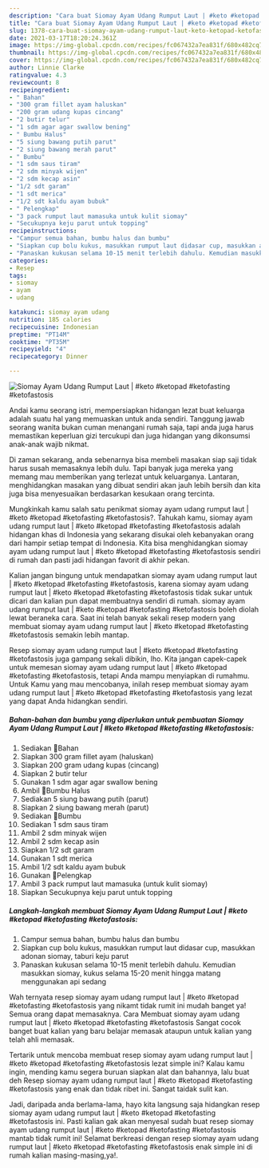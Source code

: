 ```yaml
---
description: "Cara buat Siomay Ayam Udang Rumput Laut | #keto #ketopad #ketofasting #ketofastosis yang enak dan Mudah Dibuat"
title: "Cara buat Siomay Ayam Udang Rumput Laut | #keto #ketopad #ketofasting #ketofastosis yang enak dan Mudah Dibuat"
slug: 1378-cara-buat-siomay-ayam-udang-rumput-laut-keto-ketopad-ketofasting-ketofastosis-yang-enak-dan-mudah-dibuat
date: 2021-03-17T18:20:24.361Z
image: https://img-global.cpcdn.com/recipes/fc067432a7ea831f/680x482cq70/siomay-ayam-udang-rumput-laut-keto-ketopad-ketofasting-ketofastosis-foto-resep-utama.jpg
thumbnail: https://img-global.cpcdn.com/recipes/fc067432a7ea831f/680x482cq70/siomay-ayam-udang-rumput-laut-keto-ketopad-ketofasting-ketofastosis-foto-resep-utama.jpg
cover: https://img-global.cpcdn.com/recipes/fc067432a7ea831f/680x482cq70/siomay-ayam-udang-rumput-laut-keto-ketopad-ketofasting-ketofastosis-foto-resep-utama.jpg
author: Linnie Clarke
ratingvalue: 4.3
reviewcount: 8
recipeingredient:
- " Bahan"
- "300 gram fillet ayam haluskan"
- "200 gram udang kupas cincang"
- "2 butir telur"
- "1 sdm agar agar swallow bening"
- " Bumbu Halus"
- "5 siung bawang putih parut"
- "2 siung bawang merah parut"
- " Bumbu"
- "1 sdm saus tiram"
- "2 sdm minyak wijen"
- "2 sdm kecap asin"
- "1/2 sdt garam"
- "1 sdt merica"
- "1/2 sdt kaldu ayam bubuk"
- " Pelengkap"
- "3 pack rumput laut mamasuka untuk kulit siomay"
- "Secukupnya keju parut untuk topping"
recipeinstructions:
- "Campur semua bahan, bumbu halus dan bumbu"
- "Siapkan cup bolu kukus, masukkan rumput laut didasar cup, masukkan adonan siomay, taburi keju parut"
- "Panaskan kukusan selama 10-15 menit terlebih dahulu. Kemudian masukkan siomay, kukus selama 15-20 menit hingga matang menggunakan api sedang"
categories:
- Resep
tags:
- siomay
- ayam
- udang

katakunci: siomay ayam udang 
nutrition: 185 calories
recipecuisine: Indonesian
preptime: "PT14M"
cooktime: "PT35M"
recipeyield: "4"
recipecategory: Dinner

---
```



![Siomay Ayam Udang Rumput Laut | #keto #ketopad #ketofasting #ketofastosis](https://img-global.cpcdn.com/recipes/fc067432a7ea831f/680x482cq70/siomay-ayam-udang-rumput-laut-keto-ketopad-ketofasting-ketofastosis-foto-resep-utama.jpg)

Andai kamu seorang istri, mempersiapkan hidangan lezat buat keluarga adalah suatu hal yang memuaskan untuk anda sendiri. Tanggung jawab seorang  wanita bukan cuman menangani rumah saja, tapi anda juga harus memastikan keperluan gizi tercukupi dan juga hidangan yang dikonsumsi anak-anak wajib nikmat.

Di zaman  sekarang, anda sebenarnya bisa membeli masakan siap saji tidak harus susah memasaknya lebih dulu. Tapi banyak juga mereka yang memang mau memberikan yang terlezat untuk keluarganya. Lantaran, menghidangkan masakan yang dibuat sendiri akan jauh lebih bersih dan kita juga bisa menyesuaikan berdasarkan kesukaan orang tercinta. 



Mungkinkah kamu salah satu penikmat siomay ayam udang rumput laut | #keto #ketopad #ketofasting #ketofastosis?. Tahukah kamu, siomay ayam udang rumput laut | #keto #ketopad #ketofasting #ketofastosis adalah hidangan khas di Indonesia yang sekarang disukai oleh kebanyakan orang dari hampir setiap tempat di Indonesia. Kita bisa menghidangkan siomay ayam udang rumput laut | #keto #ketopad #ketofasting #ketofastosis sendiri di rumah dan pasti jadi hidangan favorit di akhir pekan.

Kalian jangan bingung untuk mendapatkan siomay ayam udang rumput laut | #keto #ketopad #ketofasting #ketofastosis, karena siomay ayam udang rumput laut | #keto #ketopad #ketofasting #ketofastosis tidak sukar untuk dicari dan kalian pun dapat membuatnya sendiri di rumah. siomay ayam udang rumput laut | #keto #ketopad #ketofasting #ketofastosis boleh diolah lewat beraneka cara. Saat ini telah banyak sekali resep modern yang membuat siomay ayam udang rumput laut | #keto #ketopad #ketofasting #ketofastosis semakin lebih mantap.

Resep siomay ayam udang rumput laut | #keto #ketopad #ketofasting #ketofastosis juga gampang sekali dibikin, lho. Kita jangan capek-capek untuk memesan siomay ayam udang rumput laut | #keto #ketopad #ketofasting #ketofastosis, tetapi Anda mampu menyiapkan di rumahmu. Untuk Kamu yang mau mencobanya, inilah resep membuat siomay ayam udang rumput laut | #keto #ketopad #ketofasting #ketofastosis yang lezat yang dapat Anda hidangkan sendiri.

<!--inarticleads1-->

##### Bahan-bahan dan bumbu yang diperlukan untuk pembuatan Siomay Ayam Udang Rumput Laut | #keto #ketopad #ketofasting #ketofastosis:

1. Sediakan  🍃Bahan
1. Siapkan 300 gram fillet ayam (haluskan)
1. Siapkan 200 gram udang kupas (cincang)
1. Siapkan 2 butir telur
1. Gunakan 1 sdm agar agar swallow bening
1. Ambil  🍃Bumbu Halus
1. Sediakan 5 siung bawang putih (parut)
1. Siapkan 2 siung bawang merah (parut)
1. Sediakan  🍃Bumbu
1. Sediakan 1 sdm saus tiram
1. Ambil 2 sdm minyak wijen
1. Ambil 2 sdm kecap asin
1. Siapkan 1/2 sdt garam
1. Gunakan 1 sdt merica
1. Ambil 1/2 sdt kaldu ayam bubuk
1. Gunakan  🍃Pelengkap
1. Ambil 3 pack rumput laut mamasuka (untuk kulit siomay)
1. Siapkan Secukupnya keju parut untuk topping




<!--inarticleads2-->

##### Langkah-langkah membuat Siomay Ayam Udang Rumput Laut | #keto #ketopad #ketofasting #ketofastosis:

1. Campur semua bahan, bumbu halus dan bumbu
1. Siapkan cup bolu kukus, masukkan rumput laut didasar cup, masukkan adonan siomay, taburi keju parut
1. Panaskan kukusan selama 10-15 menit terlebih dahulu. Kemudian masukkan siomay, kukus selama 15-20 menit hingga matang menggunakan api sedang




Wah ternyata resep siomay ayam udang rumput laut | #keto #ketopad #ketofasting #ketofastosis yang nikamt tidak rumit ini mudah banget ya! Semua orang dapat memasaknya. Cara Membuat siomay ayam udang rumput laut | #keto #ketopad #ketofasting #ketofastosis Sangat cocok banget buat kalian yang baru belajar memasak ataupun untuk kalian yang telah ahli memasak.

Tertarik untuk mencoba membuat resep siomay ayam udang rumput laut | #keto #ketopad #ketofasting #ketofastosis lezat simple ini? Kalau kamu ingin, mending kamu segera buruan siapkan alat dan bahannya, lalu buat deh Resep siomay ayam udang rumput laut | #keto #ketopad #ketofasting #ketofastosis yang enak dan tidak ribet ini. Sangat taidak sulit kan. 

Jadi, daripada anda berlama-lama, hayo kita langsung saja hidangkan resep siomay ayam udang rumput laut | #keto #ketopad #ketofasting #ketofastosis ini. Pasti kalian gak akan menyesal sudah buat resep siomay ayam udang rumput laut | #keto #ketopad #ketofasting #ketofastosis mantab tidak rumit ini! Selamat berkreasi dengan resep siomay ayam udang rumput laut | #keto #ketopad #ketofasting #ketofastosis enak simple ini di rumah kalian masing-masing,ya!.

